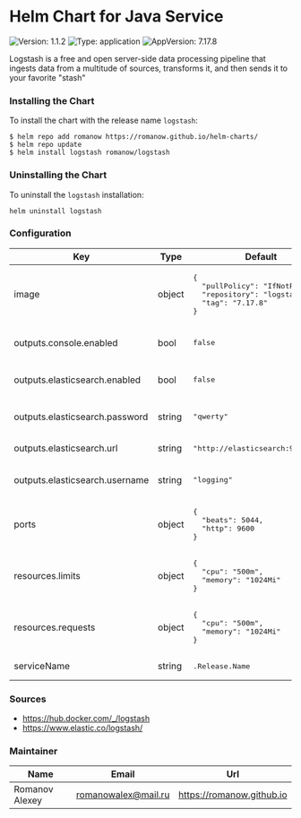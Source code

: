 # Helm Chart for Java Service

![Version: 1.1.2](https://img.shields.io/badge/Version-1.1.2-informational?style=flat-square) ![Type: application](https://img.shields.io/badge/Type-application-informational?style=flat-square) ![AppVersion: 7.17.8](https://img.shields.io/badge/AppVersion-7.17.8-informational?style=flat-square)

Logstash is a free and open server-side data processing pipeline that ingests data from a multitude of sources, transforms it, and then sends it to your favorite "stash"

### Installing the Chart

To install the chart with the release name `logstash`:

```shell
$ helm repo add romanow https://romanow.github.io/helm-charts/
$ helm repo update
$ helm install logstash romanow/logstash
```

### Uninstalling the Chart

To uninstall the `logstash` installation:

```shell
helm uninstall logstash
```

### Configuration

<table>
	<thead>
		<th>Key</th>
		<th>Type</th>
		<th>Default</th>
		<th>Description</th>
	</thead>
	<tbody>
		<tr>
			<td>image</td>
			<td>object</td>
			<td><pre lang="json">
{
  "pullPolicy": "IfNotPresent",
  "repository": "logstash",
  "tag": "7.17.8"
}
</pre>
</td>
			<td>Image name and version</td>
		</tr>
		<tr>
			<td>outputs.console.enabled</td>
			<td>bool</td>
			<td><pre lang="json">
false
</pre>
</td>
			<td>Enable console output</td>
		</tr>
		<tr>
			<td>outputs.elasticsearch.enabled</td>
			<td>bool</td>
			<td><pre lang="json">
false
</pre>
</td>
			<td>Enable ElasticSearch output</td>
		</tr>
		<tr>
			<td>outputs.elasticsearch.password</td>
			<td>string</td>
			<td><pre lang="json">
"qwerty"
</pre>
</td>
			<td>Elastic password (optional)</td>
		</tr>
		<tr>
			<td>outputs.elasticsearch.url</td>
			<td>string</td>
			<td><pre lang="json">
"http://elasticsearch:9200"
</pre>
</td>
			<td>Elastic address</td>
		</tr>
		<tr>
			<td>outputs.elasticsearch.username</td>
			<td>string</td>
			<td><pre lang="json">
"logging"
</pre>
</td>
			<td>Elastic username (optional)</td>
		</tr>
		<tr>
			<td>ports</td>
			<td>object</td>
			<td><pre lang="json">
{
  "beats": 5044,
  "http": 9600
}
</pre>
</td>
			<td>Logstash ports</td>
		</tr>
		<tr>
			<td>resources.limits</td>
			<td>object</td>
			<td><pre lang="json">
{
  "cpu": "500m",
  "memory": "1024Mi"
}
</pre>
</td>
			<td>Limited resources</td>
		</tr>
		<tr>
			<td>resources.requests</td>
			<td>object</td>
			<td><pre lang="json">
{
  "cpu": "500m",
  "memory": "1024Mi"
}
</pre>
</td>
			<td>Requested resources</td>
		</tr>
		<tr>
			<td>serviceName</td>
			<td>string</td>
			<td><pre lang="">
.Release.Name
</pre>
</td>
			<td>Custom service name</td>
		</tr>
	</tbody>
</table>

### Sources

* <https://hub.docker.com/_/logstash>
* <https://www.elastic.co/logstash/>

### Maintainer

| Name | Email | Url |
| ---- | ------ | --- |
| Romanov Alexey | <romanowalex@mail.ru> | <https://romanow.github.io> |
